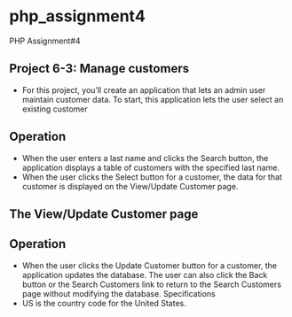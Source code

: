 # php_assignment4
PHP Assignment#4

## Project 6-3:	Manage customers
* For this project, you’ll create an application that lets an admin user maintain customer data. To start, this application lets the user select an existing customer

## Operation
*	When the user enters a last name and clicks the Search button, the application displays a table of customers with the specified last name.
*	When the user clicks the Select button for a customer, the data for that customer is displayed on the View/Update Customer page.

## The View/Update Customer page

##	Operation
*	When the user clicks the Update Customer button for a customer, the application updates the database. The user can also click the Back button or the Search Customers link to return to the Search Customers page without modifying the database.
Specifications
*	US is the country code for the United States. 




